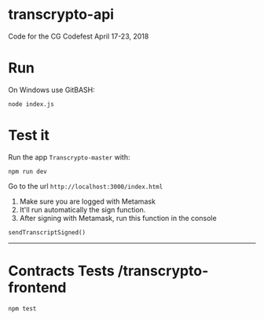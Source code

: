 # transcrypto-api
Code for the CG Codefest April 17-23, 2018


# Run
On Windows use GitBASH:
```
node index.js
```

# Test it

Run the app `Transcrypto-master` with:
```
npm run dev
```
Go to the url `http://localhost:3000/index.html`

1. Make sure you are logged with Metamask
1. It'll run automatically the sign function.
1. After signing with Metamask, run this function in the console 
```
sendTranscriptSigned()
```

*** 

# Contracts Tests /transcrypto-frontend
```
npm test
```


